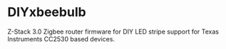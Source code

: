# DIYxbeebulb
Z-Stack 3.0 Zigbee router firmware for DIY LED stripe support for Texas Instruments CC2530 based devices. 
